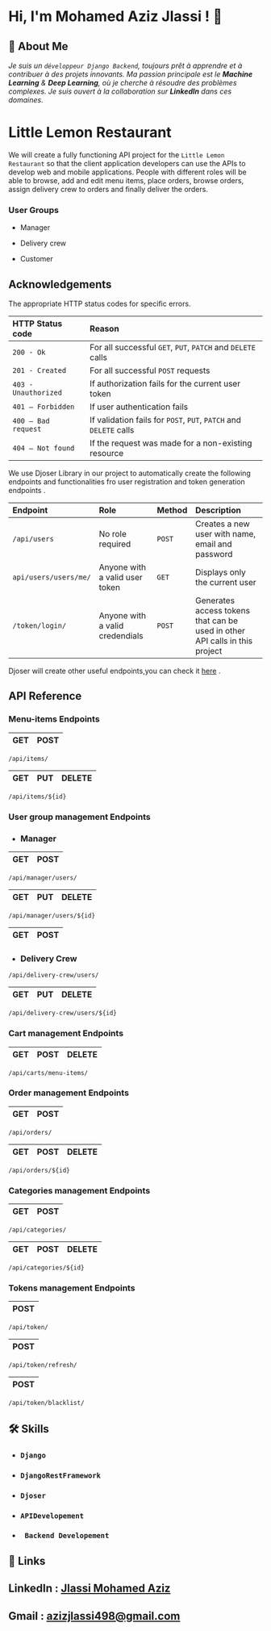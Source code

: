 
# Hi, I'm Mohamed Aziz Jlassi ! 👋


## 🚀 About Me

*Je suis un `développeur Django Backend`, toujours prêt à apprendre et à contribuer à des projets innovants. Ma passion principale est le **Machine Learning** & **Deep Learning**, où je cherche à résoudre des problèmes complexes. Je suis ouvert à la collaboration sur **LinkedIn** dans ces domaines.*








#  Little Lemon Restaurant
We will create a fully functioning API project for the `Little Lemon Restaurant` so that the client application developers can use the APIs to develop web and mobile applications. People with different roles will be able to browse, add and edit menu items, place orders, browse orders, assign delivery crew to orders and finally deliver the orders. 

### User Groups

 - Manager

 - Delivery crew

 - Customer



## Acknowledgements


The appropriate HTTP status codes for specific errors.



| HTTP Status code |  Reason                       |
| :-------- |  :-------------------------------- |
| `200 - Ok`      |  For all successful  `GET`, `PUT`, `PATCH` and `DELETE` calls |
| `201 - Created` |  For all successful `POST` requests |
| `403 - Unauthorized` |  If authorization fails for the current user token|
| `401 – Forbidden` | If user authentication fails |
| `400 – Bad request` | If validation fails for `POST`, `PUT`, `PATCH` and `DELETE` calls |
| `404 – Not found` | If the request was made for a non-existing resource |




We use Djoser Library in our project to automatically create the following endpoints and functionalities fro user registration and token generation endpoints .






| Endpoint | Role          | Method     | Description                |
| :-------- | :------- | :--------           | :------------------------- |
| `/api/users` | No role required | `POST`        | Creates a new user with name, email and password |
|  `api/users/users/me/` | Anyone with a valid user token | `GET`          | Displays only the current user |
| `/token/login/` | Anyone with a valid credendials| `POST`  | Generates access tokens that can be used in other API calls in this project |

 
Djoser will create other useful endpoints,you can check it [here](https://djoser.readthedocs.io/en/latest/getting_started.html#available-endpoints) .





## API Reference



###  Menu-items Endpoints
 

| GET | POST |
| :-------- | :------- |

```http
/api/items/
```

| GET | PUT | DELETE |
| :-------- | :------- | :------- |


```http
/api/items/${id}
```



### User group management Endpoints

 - ###  Manager 


| GET | POST |
| :-------- | :------- |

```http
/api/manager/users/
```

| GET | PUT | DELETE |
| :-------- | :------- | :------- |

```http
/api/manager/users/${id}
```

| GET | POST |
| :-------- | :------- |

- ###  Delivery Crew 

```http
/api/delivery-crew/users/
```

| GET | PUT | DELETE |
| :-------- | :------- | :------- |

```http
/api/delivery-crew/users/${id}
```


### Cart management Endpoints 

| GET | POST | DELETE |
| :-------- | :------- | :----------|

```http
/api/carts/menu-items/
```



### Order management Endpoints


| GET | POST |
| :-------- | :------- |

```http
/api/orders/
```
| GET | POST | DELETE |
| :-------- | :------- | :----------|

```http
/api/orders/${id}
```



### Categories management Endpoints


| GET | POST |
| :-------- | :------- |

```http
/api/categories/
```
| GET | POST | DELETE |
| :-------- | :------- | :----------|

```http
/api/categories/${id}
```




### Tokens management Endpoints


| POST |
| :-------- | 

```http
/api/token/
```

| POST |
| :-------- | 

```http
/api/token/refresh/
```

| POST |
| :-------- | 

```http
/api/token/blacklist/
```


## 🛠 Skills
- ### `Django` 
- ###  `DjangoRestFramework` 
-  ###  `Djoser` 
-  ###  `APIDevelopement` 
-  ###  ` Backend Developement`


 
 

## 🔗 Links

## LinkedIn : [Jlassi Mohamed Aziz](https://www.linkedin.com/in/mohamed-aziz-jlassi/)
## Gmail : [azizjlassi498@gmail.com](azizjlassi498@gmail.com)





